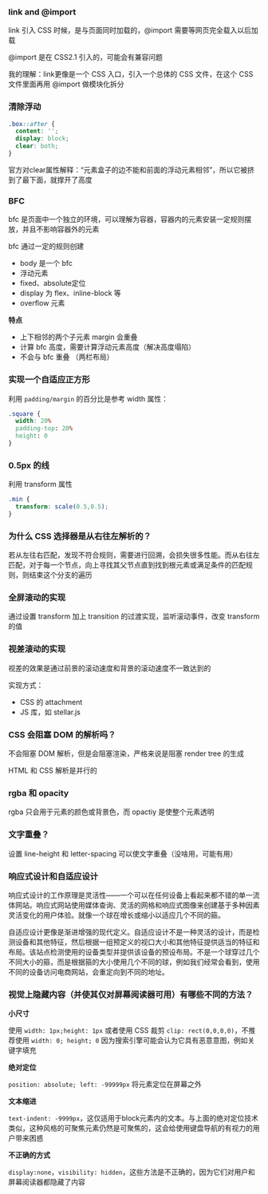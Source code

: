 ### link and @import

link 引入 CSS 时候，是与页面同时加载的，@import 需要等网页完全载入以后加载

@import 是在 CSS2.1 引入的，可能会有兼容问题

我的理解：link更像是一个 CSS 入口，引入一个总体的 CSS 文件，在这个 CSS 文件里面再用 @import 做模块化拆分

### 清除浮动

```css
.box::after {
  content: '';
  display: block;
  clear: both;
}
```

官方对clear属性解释：“元素盒子的边不能和前面的浮动元素相邻”，所以它被挤到了最下面，就撑开了高度

### BFC

bfc 是页面中一个独立的环境，可以理解为容器，容器内的元素安装一定规则摆放，并且不影响容器外的元素

bfc 通过一定的规则创建

* body 是一个 bfc
* 浮动元素
* fixed、absolute定位
* display 为 flex、inline-block 等
* overflow 元素

**特点**

* 上下相邻的两个子元素 margin 会重叠
* 计算 bfc 高度，需要计算浮动元素高度（解决高度塌陷）
* 不会与 bfc 重叠 （两栏布局）

### 实现一个自适应正方形

利用 `padding/margin` 的百分比是参考 width 属性：

```css
.square {
  width: 20%
  padding-top: 20%
  height: 0
}
```

### 0.5px 的线

利用 transform 属性

```css
.min {
  transform: scale(0.5,0.5);
}
```

### 为什么 CSS 选择器是从右往左解析的？

若从左往右匹配，发现不符合规则，需要进行回溯，会损失很多性能。而从右往左匹配，对于每一个节点，向上寻找其父节点直到找到根元素或满足条件的匹配规则，则结束这个分支的遍历

### 全屏滚动的实现

通过设置 transform 加上 transition 的过渡实现，监听滚动事件，改变 transform 的值

### 视差滚动的实现

视差的效果是通过前景的滚动速度和背景的滚动速度不一致达到的

实现方式：

* CSS 的 attachment
* JS 库，如 stellar.js

### CSS 会阻塞 DOM 的解析吗？

不会阻塞 DOM 解析，但是会阻塞渲染，严格来说是阻塞 render tree 的生成

HTML 和 CSS 解析是并行的

### rgba 和 opacity

rgba 只会用于元素的颜色或背景色，而 opactiy 是使整个元素透明

### 文字重叠？

设置 line-height 和 letter-spacing 可以使文字重叠（没啥用，可能有用）

### 响应式设计和自适应设计

响应式设计的工作原理是灵活性——一个可以在任何设备上看起来都不错的单一流体网站。响应式网站使用媒体查询、灵活的网格和响应式图像来创建基于多种因素灵活变化的用户体验。就像一个球在增长或缩小以适应几个不同的箍。

自适应设计更像是渐进增强的现代定义。自适应设计不是一种灵活的设计，而是检测设备和其他特征，然后根据一组预定义的视口大小和其他特征提供适当的特征和布局。该站点检测使用的设备类型并提供该设备的预设布局。不是一个球穿过几个不同大小的箍，而是根据箍的大小使用几个不同的球，例如我们经常会看到，使用不同的设备访问电商网站，会重定向到不同的地址。

### 视觉上隐藏内容（并使其仅对屏幕阅读器可用）有哪些不同的方法？

**小尺寸**

使用 `width: 1px;height: 1px` 或者使用 CSS 裁剪 `clip: rect(0,0,0,0)`，不推荐使用 `width: 0; height; 0` 因为搜索引擎可能会认为它具有恶意意图，例如关键字填充

**绝对定位**

`position: absolute; left: -99999px` 将元素定位在屏幕之外

**文本缩进**

`text-indent: -9999px`，这仅适用于block元素内的文本。与上面的绝对定位技术类似，这种风格的可聚焦元素仍然是可聚焦的，这会给使用键盘导航的有视力的用户带来困惑

**不正确的方式**

`display:none`，`visibility: hidden`，这些方法是不正确的，因为它们对用户和屏幕阅读器都隐藏了内容
